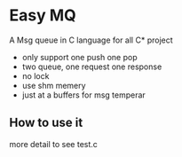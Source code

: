# Easy MQ #

A Msg queue in C language for all C\* project 

 - only support one push one pop
 - two queue, one request one response
 - no lock
 - use shm memery
 - just at a buffers for msg temperar

## How to use it
 more detail to see test.c

